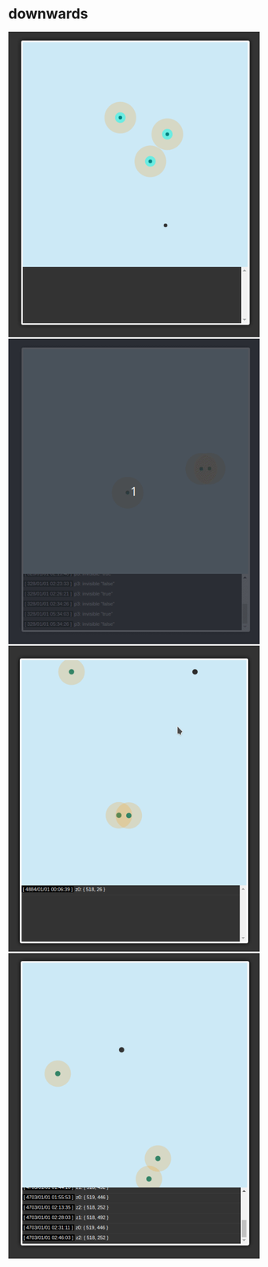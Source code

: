 # downwards

![](./static/downward4.gif)
![](./static/downward3.gif)
![](./static/downward2.gif)
![](./static/downward1.gif)
